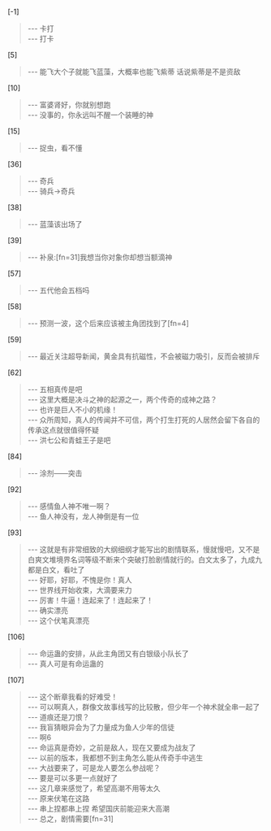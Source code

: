 
[-1] 
>--- 卡打<br>
>--- 打卡<br>

[5] 
>--- 能飞大个子就能飞蓝藻，大概率也能飞紫蒂
话说紫蒂是不是资敌<br>

[10] 
>--- 富婆肾好，你就别想跑<br>
>--- 没事的，你永远叫不醒一个装睡的神<br>

[15] 
>--- 捉虫，看不懂<br>

[36] 
>--- 奇兵<br>
>--- 骑兵→奇兵<br>

[38] 
>--- 蓝藻该出场了<br>

[39] 
>--- 补泉:[fn=31]我想当你对象你却想当额滴神<br>

[57] 
>--- 五代他会五档吗<br>

[58] 
>--- 预测一波，这个后来应该被主角团找到了[fn=4]<br>

[59] 
>--- 最近关注超导新闻，黄金具有抗磁性，不会被磁力吸引，反而会被排斥<br>

[62] 
>--- 五相真传是吧<br>
>--- 这里大概是决斗之神的起源之一，两个传奇的成神之路？<br>
>--- 也许是巨人不小的机缘！<br>
>--- 众所周知，真人的传闻并不可信，两个打生打死的人居然会留下各自的传承这点就很值得怀疑<br>
>--- 洪七公和青蛙王子是吧<br>

[84] 
>--- 涂剂——突击<br>

[92] 
>--- 感情鱼人神不唯一啊？<br>
>--- 鱼人神没有，龙人神倒是有一位<br>

[93] 
>--- 这就是有非常细致的大纲细纲才能写出的剧情联系，慢就慢吧，又不是白爽文堆境界名词等级不断来个突破打脸剧情就行的。白文太多了，九成九都是白文，看吐了<br>
>--- 好耶，好耶，不愧是你！真人<br>
>--- 世界线开始收束，大滴要来力<br>
>--- 厉害！牛逼！连起来了！连起来了！<br>
>--- 确实漂亮<br>
>--- 这个伏笔真漂亮<br>

[106] 
>--- 命运蛊的安排，从此主角团又有白银级小队长了<br>
>--- 真人可是有命运蛊的<br>

[107] 
>--- 这个断章我看的好难受！<br>
>--- 可以啊真人，群像文故事线写的比较散，但少年一个神术就全串一起了<br>
>--- 道痕还是刀恨？<br>
>--- 我盲猜眼异会为了力量成为鱼人少年的信徒<br>
>--- 啊6<br>
>--- 命运真是奇妙，之前是敌人，现在又要成为战友了<br>
>--- 以前的版本，我都想不到主角怎么能从传奇手中逃生<br>
>--- 大战要来了，可是龙人要怎么参战呢？<br>
>--- 要是可以多更一点就好了<br>
>--- 这几章来感觉了，希望高潮不用等太久<br>
>--- 原来伏笔在这路<br>
>--- 串上捏都串上捏
希望国庆前能迎来大高潮<br>
>--- 总之，剧情需要[fn=31]<br>
